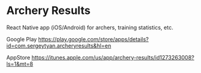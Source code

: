 # Archery Results
React Native app (iOS/Android) for archers, training statistics, etc.

Google Play https://play.google.com/store/apps/details?id=com.sergeytyan.archeryresults&hl=en

AppStore https://itunes.apple.com/us/app/archery-results/id1273263008?ls=1&mt=8 
